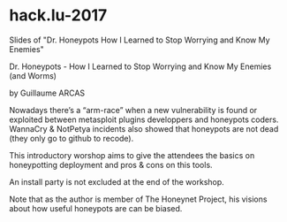 # hack.lu-2017
Slides of "Dr. Honeypots How I Learned to Stop Worrying and Know My Enemies"

Dr. Honeypots - How I Learned to Stop Worrying and Know My Enemies (and Worms)

by Guillaume ARCAS

Nowadays there’s a “arm-race” when a new vulnerability is found or exploited between metasploit plugins developpers and honeypots coders. WannaCry & NotPetya incidents also showed that honeypots are not dead (they only go to github to recode).

This introductory worshop aims to give the attendees the basics on honeypotting deployment and pros & cons on this tools.

An install party is not excluded at the end of the workshop.

Note that as the author is member of The Honeynet Project, his visions about how useful honeypots are can be biased.
